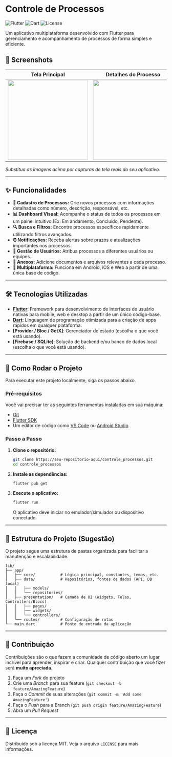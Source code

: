 # Controle de Processos

![Flutter](https://img.shields.io/badge/Flutter-02569B?style=for-the-badge&logo=flutter&logoColor=white)
![Dart](https://img.shields.io/badge/Dart-0175C2?style=for-the-badge&logo=dart&logoColor=white)
![License](https://img.shields.io/badge/license-MIT-blue.svg) <!--- Atualize com a sua licença -->

Um aplicativo multiplataforma desenvolvido com Flutter para gerenciamento e acompanhamento de processos de forma simples e eficiente.

## 📱 Screenshots

| Tela Principal | Detalhes do Processo |
| :---: | :---: |
| <img src="caminho/para/sua/screenshot_1.png" width="250"> | <img src="caminho/para/sua/screenshot_2.png" width="250"> |

*Substitua as imagens acima por capturas de tela reais do seu aplicativo.*

---

## ✨ Funcionalidades

*   **📝 Cadastro de Processos:** Crie novos processos com informações detalhadas como número, descrição, responsável, etc.
*   **📊 Dashboard Visual:** Acompanhe o status de todos os processos em um painel intuitivo (Ex: Em andamento, Concluído, Pendente).
*   **🔍 Busca e Filtros:** Encontre processos específicos rapidamente utilizando filtros avançados.
*   **⏰ Notificações:** Receba alertas sobre prazos e atualizações importantes nos processos.
*   **👥 Gestão de Usuários:** Atribua processos a diferentes usuários ou equipes.
*   **📂 Anexos:** Adicione documentos e arquivos relevantes a cada processo.
*   **📱 Multiplataforma:** Funciona em Android, iOS e Web a partir de uma única base de código.

---

## 🛠️ Tecnologias Utilizadas

*   **[Flutter](https://flutter.dev/)**: Framework para desenvolvimento de interfaces de usuário nativas para mobile, web e desktop a partir de um único código-base.
*   **[Dart](https://dart.dev/)**: Linguagem de programação otimizada para a criação de apps rápidos em qualquer plataforma.
*   **[Provider / Bloc / GetX]**: Gerenciador de estado (escolha o que você está usando).
*   **[Firebase / SQLite]**: Solução de backend e/ou banco de dados local (escolha o que você está usando).

---

## 🚀 Como Rodar o Projeto

Para executar este projeto localmente, siga os passos abaixo.

### Pré-requisitos

Você vai precisar ter as seguintes ferramentas instaladas em sua máquina:
*   [Git](https://git-scm.com)
*   [Flutter SDK](https://flutter.dev/docs/get-started/install)
*   Um editor de código como [VS Code](https://code.visualstudio.com/) ou [Android Studio](https://developer.android.com/studio).

### Passo a Passo

1.  **Clone o repositório:**
    ```sh
    git clone https://seu-repositorio-aqui/controle_processos.git
    cd controle_processos
    ```

2.  **Instale as dependências:**
    ```sh
    flutter pub get
    ```

3.  **Execute o aplicativo:**
    ```sh
    flutter run
    ```
    O aplicativo deve iniciar no emulador/simulador ou dispositivo conectado.

---

## 📁 Estrutura do Projeto (Sugestão)

O projeto segue uma estrutura de pastas organizada para facilitar a manutenção e escalabilidade.

```
lib/
├── app/
│   ├── core/           # Lógica principal, constantes, temas, etc.
│   ├── data/           # Repositórios, fontes de dados (API, DB local)
│   │   ├── models/
│   │   └── repositories/
│   ├── presentation/   # Camada de UI (Widgets, Telas, Controllers/Blocs)
│   │   ├── pages/
│   │   ├── widgets/
│   │   └── controllers/
│   └── routes/         # Configuração de rotas
└── main.dart           # Ponto de entrada da aplicação
```

---

## 🤝 Contribuição

Contribuições são o que fazem a comunidade de código aberto um lugar incrível para aprender, inspirar e criar. Qualquer contribuição que você fizer será **muito apreciada**.

1.  Faça um *Fork* do projeto
2.  Crie uma *Branch* para sua feature (`git checkout -b feature/AmazingFeature`)
3.  Faça o *Commit* de suas alterações (`git commit -m 'Add some AmazingFeature'`)
4.  Faça o *Push* para a Branch (`git push origin feature/AmazingFeature`)
5.  Abra um *Pull Request*

---

## 📄 Licença

Distribuído sob a licença MIT. Veja o arquivo `LICENSE` para mais informações.
